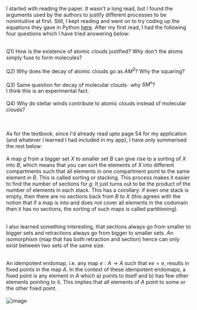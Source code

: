 I started with reading the paper. It wasn't a long read, but I found the arguments used by the authors to justify different processes to be nonintuitive at first.
Still, I kept reading and went on to try coding up the equations they gave in Python [here](https://colab.research.google.com/drive/1UhZfxzaA9NqxaS3s4VMM6kZvpTvhHgGf#scrollTo=11_-y_INcvWP). After my first read, I had the following four questions which I have tried answering below: <br><br>

Q1) How is the existence of atomic clouds justified? Why don't the atoms simply fuse to form molecules?<br><br>
Q2) Why does the decay of atomic clouds go as $AM^2$? Why the squaring?<br><br>
Q3) Same question for decay of molecular clouds- why $SM^n$?<br>
I think this is an experimental fact. <br><br>
Q4) Why do stellar winds contribute to atomic clouds instead of molecular clouds?<br><br><br>


As for the textbook, since I'd already read upto page 54 for my application (and whatever I learned I had included in my app), I have only summarised the rest below:<br><br>
A map $g$ from a bigger set $X$ to smaller set $B$ can give rise to a sorting of $X$ into $B$, which means that you can sort the elements of $X$ into different compartments such that all elements in one compartment point to the same element in $B$. This is called sorting or stacking. This process makes it easier to find the number of sections for $g$. It just turns out to be the product of the number of elements in each stack. This has a corollary: if even one stack is empty, then there are no sections back from $B$ to $X$ (this agrees with the notion that if a map is into and does not cover all elements in the codomain then it has no sections, the sorting of such maps is called partitioning). <br><br>

I also learned something interesting, that sections always go from smaller to bigger sets and retractions always go from bigger to smaller sets. An isomorphism (map that has both retraction and section) hence can only exist between two sets of the same size. <br><br>

An idempotent endomap, i.e. any map $e: A \rightarrow A$ such that $ee=e$, results in fixed points in the map $A$. In the context of these idempotent endomaps, a fixed point is any element in $A$ which a) points to itself and b) has few other elements pointing to it. This implies that all elements of $A$ point to some or the other fixed point. <br><br>
![image](https://github.com/Dynamix-IITM/Dhruv/assets/168696502/5406930f-dc01-4497-9cc2-8447f18e53a4)




